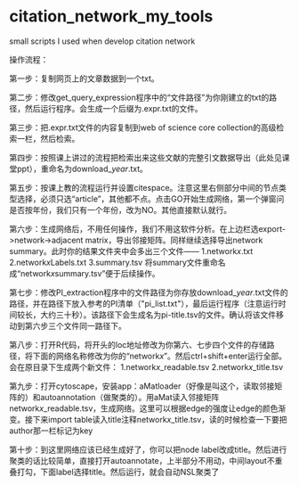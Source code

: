 # citation_network_my_tools
 small scripts I used when develop citation network

操作流程：

第一步：复制网页上的文章数据到一个txt。

第二步：修改get_query_expression程序中的“文件路径”为你刚建立的txt的路径，然后运行程序。会生成一个后缀为.expr.txt的文件。

第三步：把.expr.txt文件的内容复制到web of science core collection的高级检索一栏，然后检索。

第四步：按照课上讲过的流程把检索出来这些文献的完整引文数据导出（此处见课堂ppt），重命名为download_*year*.txt。

第五步：按课上教的流程运行并设置citespace。注意这里右侧部分中间的节点类型选择，必须只选“article”，其他都不点。点击GO开始生成网络，第一个弹窗问是否按年份，我们只有一个年份，改为NO。其他直接默认就行。

第六步：生成网络后，不用任何操作，我们不用这软件分析。在上边栏选export->network->adjacent matrix，导出邻接矩阵。同样继续选择导出network summary。此时你的结果文件夹中会多出三个文件——
1.network*x*.txt 2.network*x*Labels.txt 3.summary.tsv
将summary文件重命名成“network*x*summary.tsv”便于后续操作。

第七步：修改PI_extraction程序中的文件路径为你存放download_*year*.txt文件的路径，并在路径下放入参考的PI清单（"pi_list.txt"），最后运行程序（注意运行时间较长，大约三十秒）。该路径下会生成名为pi-title.tsv的文件。确认将该文件移动到第六步三个文件同一路径下。

第八步：打开R代码，将开头的loc地址修改为你第六、七步四个文件的存储路径，将下面的网络名称修改为你的“network*x*”。然后ctrl+shift+enter运行全部。会在原目录下生成两个新文件：
1.network*x*_readable.tsv 2.network*x*_title.tsv

第九步：打开cytoscape，安装app：aMatloader（好像是叫这个，读取邻接矩阵的）和autoannotation（做聚类的）。用aMat读入邻接矩阵network*x*_readable.tsv，生成网络。这里可以根据edge的强度让edge的颜色渐变。接下来import table读入title注释network*x*_title.tsv，读的时候检查一下要把author那一栏标记为key

第十步：到这里网络应该已经生成好了，你可以把node label改成title。然后进行聚类的话比较简单，直接打开autoannotate，上半部分不用动，中间layout不重叠打勾，下面label选择title。然后运行，就会自动NSL聚类了
